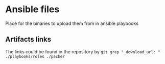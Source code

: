 # Ansible files

Place for the binaries to upload them from in ansible playbooks

## Artifacts links

The links could be found in the repository by `git grep "_download_url: " ./playbooks/roles ./packer`
